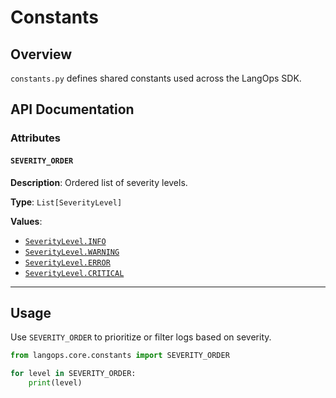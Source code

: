 # Constants

## Overview

`constants.py` defines shared constants used across the LangOps SDK.

## API Documentation

### Attributes

#### `SEVERITY_ORDER`

**Description**: Ordered list of severity levels.

**Type**: `List[SeverityLevel]`

**Values**:

- [`SeverityLevel.INFO`](types.md#severitylevel)
- [`SeverityLevel.WARNING`](types.md#severitylevel)
- [`SeverityLevel.ERROR`](types.md#severitylevel)
- [`SeverityLevel.CRITICAL`](types.md#severitylevel)

---

## Usage

Use `SEVERITY_ORDER` to prioritize or filter logs based on severity.

```python
from langops.core.constants import SEVERITY_ORDER

for level in SEVERITY_ORDER:
    print(level)
```
